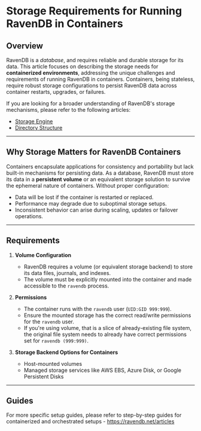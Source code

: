 # Storage Requirements for Running RavenDB in Containers

## **Overview**

RavenDB is a *database*, and requires reliable and durable storage for its data.
This article focuses on describing the storage needs for **containerized environments**,
addressing the unique challenges and requirements of running RavenDB in containers.
Containers, being stateless, require robust storage configurations to persist RavenDB data across container restarts, upgrades, or failures.

If you are looking for a broader understanding of RavenDB's storage mechanisms, please refer to the following articles:
- [Storage Engine](https://ravendb.net/docs/article-page/6.2/php/server/storage/storage-engine)
- [Directory Structure](https://ravendb.net/docs/article-page/6.2/php/server/storage/directory-structure)

---

## **Why Storage Matters for RavenDB Containers**

Containers encapsulate applications for consistency and portability but lack built-in mechanisms for persisting data.
As a database, RavenDB must store its data in a **persistent volume** or an equivalent storage solution to survive the ephemeral nature of containers.
Without proper configuration:
- Data will be lost if the container is restarted or replaced.
- Performance may degrade due to suboptimal storage setups.
- Inconsistent behavior can arise during scaling, updates or failover operations.

---

## **Requirements**

1. **Volume Configuration**
    - RavenDB requires a volume (or equivalent storage backend) to store its data files, journals, and indexes.
    - The volume must be explicitly mounted into the container and made accessible to the `ravendb` process.

2. **Permissions**
    - The container runs with the `ravendb` user (`UID:GID 999:999`).
    - Ensure the mounted storage has the correct read/write permissions for the `ravendb` user.
    - If you're using volume, that is a slice of already-existing file system, the original file system needs to already have correct permissions set for `ravendb (999:999)`.

3. **Storage Backend Options for Containers**
    - Host-mounted volumes
    - Managed storage services like AWS EBS, Azure Disk, or Google Persistent Disks

---

## **Guides**
For more specific setup guides, please refer to step-by-step guides for containerized and orchestrated setups - https://ravendb.net/articles

